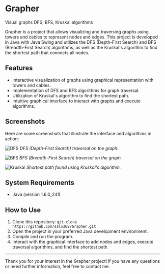 # Grapher
Visual graphs DFS, BFS, Kruskal algorithms

Grapher is a project that allows visualizing and traversing graphs using towers and cables to represent nodes and edges. This project is developed in Java with Java Swing and utilizes the DFS (Depth-First Search) and BFS (Breadth-First Search) algorithms, as well as the Kruskal's algorithm to find the shortest path that connects all nodes.

## Features

- Interactive visualization of graphs using graphical representation with towers and cables.
- Implementation of DFS and BFS algorithms for graph traversal.
- Utilization of Kruskal's algorithm to find the shortest path.
- Intuitive graphical interface to interact with graphs and execute algorithms.

## Screenshots

Here are some screenshots that illustrate the interface and algorithms in action:

![DFS](path/to/dfs-image.png)
*DFS (Depth-First Search) traversal on the graph.*

![BFS](path/to/bfs-image.png)
*BFS (Breadth-First Search) traversal on the graph.*

![Kruskal](path/to/kruskal-image.png)
*Shortest path found using Kruskal's algorithm.*

## System Requirements

- Java (version 1.8.0_241)

## How to Use

1. Clone this repository: `git clone https://github.com/salo368/Grapher.git`
2. Open the project in your preferred Java development environment.
3. Compile and run the program.
4. Interact with the graphical interface to add nodes and edges, execute traversal algorithms, and find the shortest path.

---

Thank you for your interest in the Grapher project! If you have any questions or need further information, feel free to contact me.

